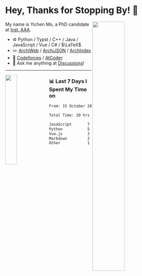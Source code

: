 # Hey, Thanks for Stopping By! 🦭

<picture>
    <source media="(prefers-color-scheme: dark)" srcset="https://github-readme-stats.vercel.app/api?username=amomorning&show_icons=true&theme=noctis_minimus&hide=issues">
    <img align="right" width="45%" src="https://github-readme-stats.vercel.app/api?username=amomorning&show_icons=true&theme=graywhite&hide=issues">
</picture>


My name is Yichen Mo, a PhD candidate at [Inst. AAA](https://archialgo.com).

-   :gear: Python / Typst / C++ / Java / JavaScript / Vue / C# / $\LaTeX$ 
-   :pencil2: [ArchiWeb](https://web.archialgo.com) / [ArchiJSON](https://www.food4rhino.com/en/app/archijson) / [ArchIndex](https://index.archialgo.com/) 
-   :abacus: [Codeforces](https://codeforces.com/profile/LaPluma) / [AtCoder](https://atcoder.jp/users/amomorning)
-   :thought_balloon: Ask me anything at [Discussions](https://github.com/amomorning/amomorning/discussions/new)!


---

<picture>
    <source media="(prefers-color-scheme: dark)" srcset="https://github-readme-stats.vercel.app/api/top-langs/?username=amomorning&hide=Mathematica&theme=noctis_minimus">
    <img align="left" width="27%" src="https://github-readme-stats.vercel.app/api/top-langs/?username=amomorning&hide=Mathematica&theme=graywhite">
</picture>

  
### 📊 Last 7 Days I Spent My Time on

<!--START_SECTION:waka-->

```txt
From: 15 October 2024 - To: 22 October 2024

Total Time: 20 hrs 40 mins

JavaScript       7 hrs 2 mins    ████████▓░░░░░░░░░░░░░░░░   34.06 %
Python           5 hrs 13 mins   ██████▒░░░░░░░░░░░░░░░░░░   25.26 %
Vue.js           3 hrs 59 mins   ████▓░░░░░░░░░░░░░░░░░░░░   19.29 %
Markdown         2 hrs 30 mins   ███░░░░░░░░░░░░░░░░░░░░░░   12.11 %
Other            1 hr 27 mins    █▓░░░░░░░░░░░░░░░░░░░░░░░   07.05 %
```

<!--END_SECTION:waka-->　　

